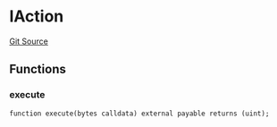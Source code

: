 # IAction
[Git Source](https://github.com/FloorDAO/floor-v2/blob/fce0c6edadd90eef36eb24d13cfb5b386eeb9d00/src/interfaces/actions/Action.sol)


## Functions
### execute


```solidity
function execute(bytes calldata) external payable returns (uint);
```

